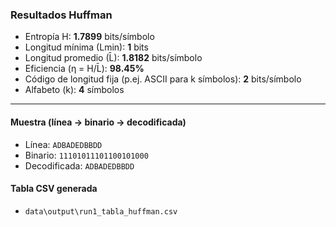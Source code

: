 ### Resultados Huffman

- Entropía H: **1.7899** bits/símbolo
- Longitud mínima (Lmin): **1** bits
- Longitud promedio (L̄): **1.8182** bits/símbolo
- Eficiencia (η = H/L̄): **98.45%**
- Código de longitud fija (p.ej. ASCII para k símbolos): **2** bits/símbolo
- Alfabeto (k): **4** símbolos

---

#### Muestra (línea → binario → decodificada)

- Línea: `ADBADEDBBDD`
- Binario: `11101011101100101000`
- Decodificada: `ADBADEDBBDD`

#### Tabla CSV generada
- `data\output\run1_tabla_huffman.csv`